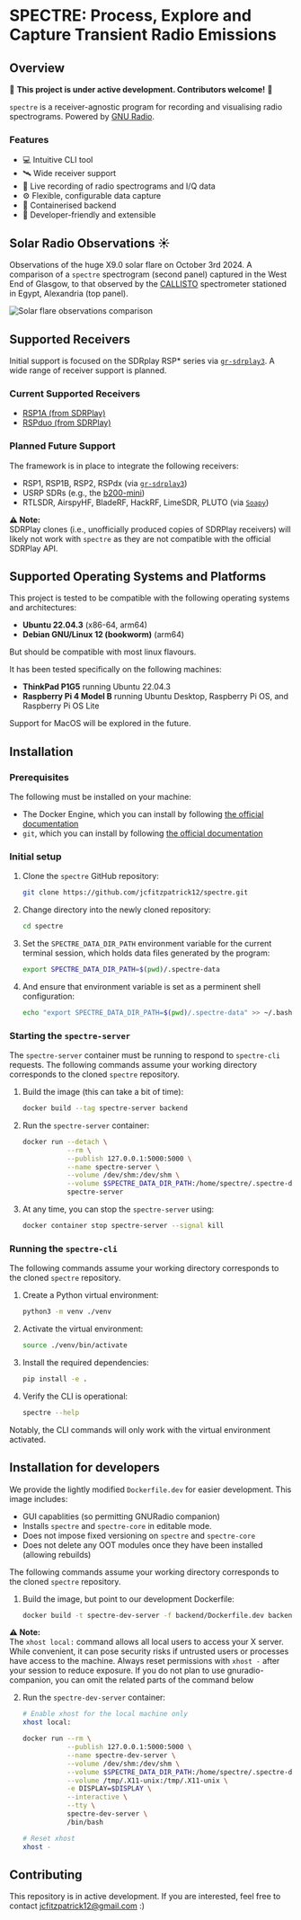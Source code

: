 # **SPECTRE: Process, Explore and Capture Transient Radio Emissions**

## Overview

📢 **This project is under active development. Contributors welcome!** 📢

`spectre` is a receiver-agnostic program for recording and visualising radio spectrograms. Powered by [GNU Radio](https://www.gnuradio.org/).

### **Features**
- 💻 Intuitive CLI tool  
- 🛰️ Wide receiver support  
- 💾 Live recording of radio spectrograms and I/Q data  
- ⚙️ Flexible, configurable data capture  
- 🐳 Containerised backend  
- 🔧 Developer-friendly and extensible



## Solar Radio Observations ☀️

Observations of the huge X9.0 solar flare on October 3rd 2024. A comparison of a `spectre` spectrogram (second panel) captured in the West End of Glasgow, to that observed by the [CALLISTO](https://e-callisto.org/) spectrometer stationed in Egypt, Alexandria (top panel).

![Solar flare observations comparison](docs/gallery/comparison.png)


## Supported Receivers

Initial support is focused on the SDRplay RSP* series via [`gr-sdrplay3`](https://github.com/fventuri/gr-sdrplay3). A wide range of receiver support is planned.

### **Current Supported Receivers**
- [RSP1A (from SDRPlay)](https://www.sdrplay.com/rsp1a/)  
- [RSPduo (from SDRPlay)](https://www.sdrplay.com/rspduo/)  

### **Planned Future Support**
The framework is in place to integrate the following receivers:
- RSP1, RSP1B, RSP2, RSPdx (via [`gr-sdrplay3`](https://github.com/fventuri/gr-sdrplay3))  
- USRP SDRs (e.g., the [b200-mini](https://www.ettus.com/all-products/usrp-b200mini/))  
- RTLSDR, AirspyHF, BladeRF, HackRF, LimeSDR, PLUTO (via [`Soapy`](https://wiki.gnuradio.org/index.php/Soapy))  

**⚠️ Note:**  
SDRPlay clones (i.e., unofficially produced copies of SDRPlay receivers) will likely not work with `spectre` as they are not compatible with the official SDRPlay API.  


## Supported Operating Systems and Platforms
This project is tested to be compatible with the following operating systems and architectures:
- **Ubuntu 22.04.3** (x86-64, arm64)  
- **Debian GNU/Linux 12 (bookworm)** (arm64)  

But should be compatible with most linux flavours.

It has been tested specifically on the following machines:  
- **ThinkPad P1G5** running Ubuntu 22.04.3  
- **Raspberry Pi 4 Model B** running Ubuntu Desktop, Raspberry Pi OS, and Raspberry Pi OS Lite  

Support for MacOS will be explored in the future.


## Installation

### **Prerequisites**
The following must be installed on your machine:  
- The Docker Engine, which you can install by following [the official documentation](https://docs.docker.com/engine/install/)
- `git`, which you can install by following [the official documentation](https://git-scm.com/book/en/v2/Getting-Started-Installing-Git)

### **Initial setup**
1. Clone the `spectre` GitHub repository:  
   ```bash
   git clone https://github.com/jcfitzpatrick12/spectre.git
   ```
2. Change directory into the newly cloned repository:  
   ```bash
   cd spectre
   ```
3. Set the `SPECTRE_DATA_DIR_PATH` environment variable for the current terminal session, which holds data files generated by the program:  
   ```bash
   export SPECTRE_DATA_DIR_PATH=$(pwd)/.spectre-data
   ```

4. And ensure that environment variable is set as a perminent shell configuration:  
   ```bash
   echo "export SPECTRE_DATA_DIR_PATH=$(pwd)/.spectre-data" >> ~/.bashrc
   ```


### **Starting the `spectre-server`**
The `spectre-server` container must be running to respond to `spectre-cli` requests. The following commands assume your working directory corresponds to the cloned `spectre` repository.

1. Build the image (this can take a bit of time):    
   ```bash
   docker build --tag spectre-server backend
   ```

2. Run the `spectre-server` container:  
   ```bash
   docker run --detach \
              --rm \
              --publish 127.0.0.1:5000:5000 \
              --name spectre-server \
              --volume /dev/shm:/dev/shm \
              --volume $SPECTRE_DATA_DIR_PATH:/home/spectre/.spectre-data \
              spectre-server 
   ```
 
3. At any time, you can stop the ```spectre-server``` using:    
   ```bash
   docker container stop spectre-server --signal kill
   ```


### **Running the `spectre-cli`**
The following commands assume your working directory corresponds to the cloned `spectre` repository.

1. Create a Python virtual environment:  
   ```bash
   python3 -m venv ./venv
   ```

2. Activate the virtual environment:  
   ```bash
   source ./venv/bin/activate
   ```

3. Install the required dependencies:  
   ```bash
   pip install -e .
   ```

4. Verify the CLI is operational:  
   ```bash
   spectre --help
   ```
Notably, the CLI commands will only work with the virtual environment activated.


## Installation for developers

We provide the lightly modified ```Dockerfile.dev``` for easier development. This image includes:  

- GUI capablities (so permitting GNURadio companion)
- Installs `spectre` and ```spectre-core``` in editable mode.
- Does not impose fixed versioning on `spectre` and ```spectre-core```
- Does not delete any OOT modules once they have been installed (allowing rebuilds)

The following commands assume your working directory corresponds to the cloned `spectre` repository.

1. Build the image, but point to our development Dockerfile:  
   ```bash
   docker build -t spectre-dev-server -f backend/Dockerfile.dev backend
   ```

**⚠️ Note:**  
The ```xhost local:``` command allows all local users to access your X server. While convenient, it can pose security risks if untrusted users or processes have access to the machine. Always reset permissions with ```xhost -``` after your session to reduce exposure. If you do not plan to use gnuradio-companion, you can omit the related parts of the command below


2. Run the `spectre-dev-server` container:  
   ```bash
   # Enable xhost for the local machine only
   xhost local:

   docker run --rm \
              --publish 127.0.0.1:5000:5000 \
              --name spectre-dev-server \
              --volume /dev/shm:/dev/shm \
              --volume $SPECTRE_DATA_DIR_PATH:/home/spectre/.spectre-data \
              --volume /tmp/.X11-unix:/tmp/.X11-unix \
              -e DISPLAY=$DISPLAY \
              --interactive \
              --tty \
              spectre-dev-server \
              /bin/bash

   # Reset xhost
   xhost -
   ```


## Contributing
This repository is in active development. If you are interested, feel free to contact  jcfitzpatrick12@gmail.com :)

